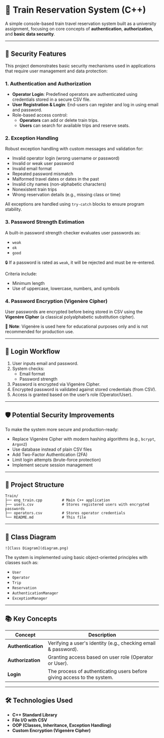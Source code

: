 # 🚆 Train Reservation System (C++)

A simple console-based train travel reservation system built as a university assignment, focusing on core concepts of **authentication**, **authorization**, and **basic data security**.

---

## 🔐 Security Features

This project demonstrates basic security mechanisms used in applications that require user management and data protection:

### 1. Authentication and Authorization
- **Operator Login**: Predefined operators are authenticated using credentials stored in a secure CSV file.
- **User Registration & Login**: End-users can register and log in using email and password.
- Role-based access control:
  - **Operators** can add or delete train trips.
  - **Users** can search for available trips and reserve seats.

### 2. Exception Handling
Robust exception handling with custom messages and validation for:
- Invalid operator login (wrong username or password)
- Invalid or weak user password
- Invalid email format
- Repeated password mismatch
- Malformed travel dates or dates in the past
- Invalid city names (non-alphabetic characters)
- Nonexistent train trips
- Wrong reservation details (e.g., missing class or time)

All exceptions are handled using `try-catch` blocks to ensure program stability.

### 3. Password Strength Estimation
A built-in password strength checker evaluates user passwords as:
- `weak`
- `ok`
- `good`

🔒 If a password is rated as `weak`, it will be rejected and must be re-entered.

Criteria include:
- Minimum length
- Use of uppercase, lowercase, numbers, and symbols

### 4. Password Encryption (Vigenère Cipher)
User passwords are encrypted before being stored in CSV using the **Vigenère Cipher** (a classical polyalphabetic substitution cipher).

🛑 **Note**: Vigenère is used here for educational purposes only and is not recommended for production use.

---

## 🧾 Login Workflow

1. User inputs email and password.
2. System checks:
   - Email format
   - Password strength
3. Password is encrypted via Vigenère Cipher.
4. Encrypted password is validated against stored credentials (from CSV).
5. Access is granted based on the user’s role (Operator/User).

---

## 🛡️ Potential Security Improvements

To make the system more secure and production-ready:
- Replace Vigenère Cipher with modern hashing algorithms (e.g., `bcrypt`, `Argon2`)
- Use database instead of plain CSV files
- Add Two-Factor Authentication (2FA)
- Limit login attempts (brute-force protection)
- Implement secure session management

---

## 📁 Project Structure

```
Train/
├── eng_train.cpp         # Main C++ application
├── users.csv             # Stores registered users with encrypted passwords
├── operators.csv         # Stores operator credentials
└── README.md             # This file
```

---

## 🧩 Class Diagram

```
![Class Diagram](diagram.png)
```

The system is implemented using basic object-oriented principles with classes such as:
- `User`
- `Operator`
- `Trip`
- `Reservation`
- `AuthenticationManager`
- `ExceptionManager`

---

## 📚 Key Concepts

| Concept        | Description |
|----------------|-------------|
| **Authentication** | Verifying a user's identity (e.g., checking email & password). |
| **Authorization**  | Granting access based on user role (Operator or User). |
| **Login**          | The process of authenticating users before giving access to the system. |

---

## 🛠 Technologies Used

- **C++ Standard Library**
- **File I/O with CSV**
- **OOP (Classes, Inheritance, Exception Handling)**
- **Custom Encryption (Vigenère Cipher)**

